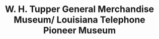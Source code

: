 ---
layout: repo
title: "W. H. Tupper General Merchandise Museum/ Louisiana Telephone Pioneer Museum "
id: 25386
permalink: repos/25386/
---